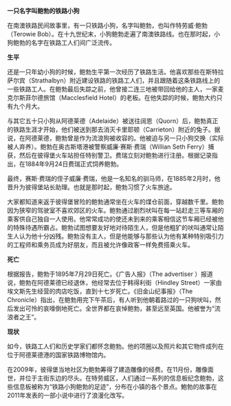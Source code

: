 **一只名字叫鲍勃的铁路小狗**

在南澳铁路民间故事里，有一只铁路小狗，名字叫鲍勃，也叫作特劳威·鲍勃（Terowie Bob）。在十九世纪末，小狗鲍勃走遍了南澳铁路线。也在那时起，小狗鲍勃的名字在铁路工人们间广泛流传。

**生平**

还是一只年幼小狗的时候，鲍勃生平第一次经历了铁路生活。他喜欢那些在斯特拉萨尔宾（Strathalbyn）附近建设铁路的铁路工人们，并且跟随着这条铁路线上的一些铁路工人。在鲍勃最后失踪之前，他曾接二连三地被带回给他的主人，一家麦克尔斯菲尔德旅馆（Macclesfield Hotel）的老板。在他失踪的时候，鲍勃大约只有九个月大。

与其它五十只小狗从阿德莱德（Adelaide）被送往阔恩（Quorn）后，鲍勃真正的铁路生涯才开始，他们被送到那去消灭卡里耶顿（Carrieton）附近的兔子。据说，在阿德莱德，鲍勃曾是作为流浪狗被收容的。他被迫与另一只小狗交换（实际被人弃养）。鲍勃在奥古斯塔港被警察威廉·赛斯·费瑞（Willian Seth Ferry）捕获，然后在彼得堡火车站担任特别警卫。费瑞立刻对鲍勃进行注册。根据记录指出，在1884年9月24日费瑞正式饲养鲍勃。

最终，赛斯·费瑞的侄子威廉·费瑞，他是一名知名的驯马师，在1885年2月时，他晋升为彼得堡站长助理。也就是那时起，鲍勃习惯了火车旅途。

大家都知道来返于彼得堡冒险的鲍勃通常坐在火车的煤仓前面，穿越数千里。鲍勃因为狭窄的驾驶室不喜欢郊区的火车。鲍勃通过剧烈吠叫在每一站赶走三等车厢的乘客供自己独自一人使用。他常常成功的使还未到来的乘客相信这节车厢已经被他的特殊待遇所霸占。鲍勃试图想要友好地对待陌生人，但是他粗犷的吠叫通常让陌生人认为他十分凶残。鲍勃没有主人，但是他能够与那些认为他有某种特别吸引力的工程师和乘务员成为好朋友，而且被允许像政客一样免费搭乘火车。

**死亡**

根据报告，鲍勃于1895年7月29日死亡。《广告人报》（The advertiser ）报道说，鲍勃在阿德莱德已经退休，他经常去位于韩得利街（Hindley Street）一家由埃文斯先生经营的肉店吃饭，直到十七岁死亡。《旧金山纪事报》（The Chronicle）指出，在鲍勃用完下午茶后，有人听到他朝着路过的一只狗吠叫，然后发出可怜的哀嚎倒地死亡。全世界都在哀悼鲍勃，甚至远至英国。他被誉为“流浪者之王”。

**现状**

如今，铁路工人们和历史学家们都怀念鲍勃。他的项圈以及照片和其它物件成列在位于阿德莱德港的国家铁路博物馆内。

在2009年，彼得堡当地社区为鲍勃筹得了建造雕像的经费。在11月份，雕像面世，并位于主街东边的尽头。在特劳威区，人们通过一系列的信息板纪念鲍勃，这些信息板被称为“铁路小狗鲍勃的足迹”，分布在小镇的各个景点。鮑勃的故事在2011年发表的一部小说中进行了浪漫化改写。